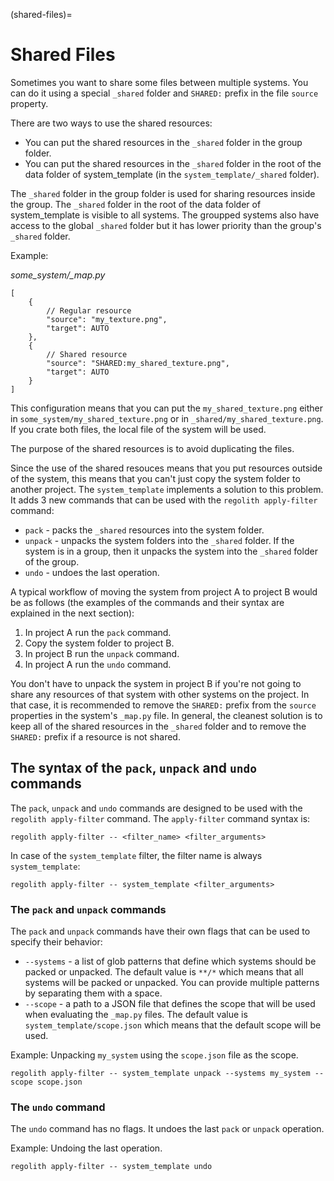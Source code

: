 (shared-files)=
# Shared Files
Sometimes you want to share some files between multiple systems. You can do it using a special `_shared` folder and `SHARED:` prefix in the file `source` property.

There are two ways to use the shared resources:
- You can put the shared resources in the `_shared` folder in the group folder.
- You can put the shared resources in the `_shared` folder in the root of the data folder of system_template (in the `system_template/_shared` folder).

The `_shared` folder in the group folder is used for sharing resources inside the group. The `_shared` folder in the root of the data folder of system_template is visible to all systems. The groupped systems also have access to the global `_shared` folder but it has lower priority than the group's `_shared` folder.

Example:

*some_system/_map.py*
```
[
    {
        // Regular resource
        "source": "my_texture.png",
        "target": AUTO
    },
    {
        // Shared resource
        "source": "SHARED:my_shared_texture.png",
        "target": AUTO
    }
]
```
This configuration means that you can put the `my_shared_texture.png` either in `some_system/my_shared_texture.png` or in `_shared/my_shared_texture.png`. If you crate both files, the local file of the system will be used.

The purpose of the shared resources is to avoid duplicating the files.

Since the use of the shared resouces means that you put resources outside of the system, this means that you can't just copy the system folder to another project. The `system_template` implements a solution to this problem. It adds 3 new commands that can be used with the `regolith apply-filter` command:
- `pack` - packs the `_shared` resources into the system folder.
- `unpack` - unpacks the system folders into the `_shared` folder. If the system is in a group, then it unpacks the system into the `_shared` folder of the group.
- `undo` - undoes the last operation.

A typical workflow of moving the system from project A to project B would be as follows (the examples of the commands and their syntax are explained in the next section):

1. In project A run the `pack` command.
2. Copy the system folder to project B.
3. In project B run the `unpack` command.
4. In project A run the `undo` command.

You don't have to unpack the system in project B if you're not going to share any resources of that system with other systems on the project. In that case, it is recommended to remove the `SHARED:` prefix from the `source` properties in the system's `_map.py` file. In general, the cleanest solution is to keep all of the shared resources in the `_shared` folder and to remove the `SHARED:` prefix if a resource is not shared.

## The syntax of the `pack`, `unpack` and `undo` commands

The `pack`, `unpack` and `undo` commands are  designed to be used with the `regolith apply-filter` command. The `apply-filter` command syntax is:
```
regolith apply-filter -- <filter_name> <filter_arguments>
```
In case of the `system_template` filter, the filter name is always `system_template`:
```
regolith apply-filter -- system_template <filter_arguments>
```

### The `pack` and `unpack` commands
The `pack` and `unpack` commands have their own flags that can be used to specify their behavior:

- `--systems` - a list of glob patterns that define which systems should be packed or unpacked. The default value is `**/*` which means that all systems will be packed or unpacked. You can provide multiple patterns by separating them with a space.
- `--scope` - a path to a JSON file that defines the scope that will be used when evaluating the `_map.py` files. The default value is `system_template/scope.json` which means that the default scope will be used.

Example: Unpacking `my_system` using the `scope.json` file as the scope.
```
regolith apply-filter -- system_template unpack --systems my_system --scope scope.json
```

### The `undo` command
The `undo` command has no flags. It undoes the last `pack` or `unpack`
operation.

Example: Undoing the last operation.
```
regolith apply-filter -- system_template undo
```

